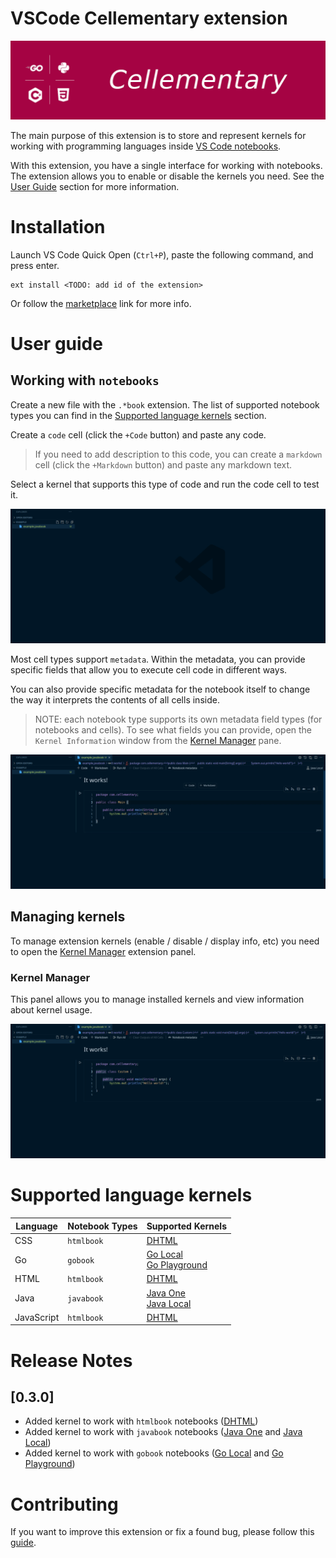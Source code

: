 # VSCode Cellementary extension

![cellementary-logo](https://github.com/MonkeyBuisness/cellementary-extension/blob/master/.github/assets/logo.png)

The main purpose of this extension is to store and represent kernels for working with programming languages inside [VS Code notebooks](https://code.visualstudio.com/blogs/2021/08/05/notebooks).

With this extension, you have a single interface for working with notebooks. The extension allows you to enable or disable the kernels you need. See the [User Guide](#user-guide) section for more information.

# Installation

Launch VS Code Quick Open (`Ctrl+P`), paste the following command, and press enter.
```console
ext install <TODO: add id of the extension>
```
Or follow the [marketplace](TODO://TODO_add_link_to_the_marketplace) link for more info.

# User guide

## Working with `notebooks`

Create a new file with the `.*book` extension. The list of supported notebook types you can find in the [Supported language kernels](#supported-language-kernels) section.

Create a `code` cell (click the `+Code` button) and paste any code.

> If you need to add description to this code, you can create a `markdown` cell (click the `+Markdown` button) and paste any markdown text.

Select a kernel that supports this type of code and run the code cell to test it.

![how-to-use-notebook](https://github.com/MonkeyBuisness/cellementary-extension/blob/master/.github/assets/guides/how-to-use-notebook.gif)

Most cell types support `metadata`. Within the metadata, you can provide specific fields that allow you to execute cell code in different ways.

You can also provide specific metadata for the notebook itself to change the way it interprets the contents of all cells inside.

> NOTE: each notebook type supports its own metadata field types (for notebooks and cells). To see what fields you can provide, open the `Kernel Information` window from the [Kernel Manager](#kernel-manager) pane.

![work-with-notebook-metadata](https://github.com/MonkeyBuisness/cellementary-extension/blob/master/.github/assets/guides/work-with-notebook-metadata.gif)

## Managing kernels

To manage extension kernels (enable / disable / display info, etc) you need to open the [Kernel Manager](#kernel-manager) extension panel. 

### Kernel Manager

This panel allows you to manage installed kernels and view information about kernel usage.

![work-with-kernel-manager](https://github.com/MonkeyBuisness/cellementary-extension/blob/master/.github/assets/guides/work-with-kernel-manager.gif)

# Supported language kernels

| Language            | Notebook Types | Supported Kernels |
|---	              |---             |---                |
| CSS                 | `htmlbook`     | [DHTML](https://github.com/MonkeyBuisness/cellementary-extension/blob/master/docs/kernels/dhtml.md) |
| Go                  | `gobook`       | [Go Local](https://github.com/MonkeyBuisness/cellementary-extension/blob/master/docs/kernels/go-local.md)<br />[Go Playground](https://github.com/MonkeyBuisness/cellementary-extension/blob/master/docs/kernels/go-playground.md) |
| HTML                | `htmlbook`     | [DHTML](https://github.com/MonkeyBuisness/cellementary-extension/blob/master/docs/kernels/dhtml.md) |
| Java                | `javabook`     | [Java One](https://github.com/MonkeyBuisness/cellementary-extension/blob/master/docs/kernels/java-one.md)<br />[Java Local](https://github.com/MonkeyBuisness/cellementary-extension/blob/master/docs/kernels/java-local.md)
| JavaScript          | `htmlbook`     | [DHTML](https://github.com/MonkeyBuisness/cellementary-extension/blob/master/docs/kernels/dhtml.md) |

# Release Notes

## [0.3.0]

- Added kernel to work with `htmlbook` notebooks ([DHTML](https://github.com/MonkeyBuisness/cellementary-extension/blob/master/docs/kernels/dhtml.md))
- Added kernel to work with `javabook` notebooks ([Java One](https://github.com/MonkeyBuisness/cellementary-extension/blob/master/docs/kernels/java-one.md) and [Java Local](https://github.com/MonkeyBuisness/cellementary-extension/blob/master/docs/kernels/java-local.md))
- Added kernel to work with `gobook` notebooks ([Go Local](https://github.com/MonkeyBuisness/cellementary-extension/blob/master/docs/kernels/go-local.md) and [Go Playground](https://github.com/MonkeyBuisness/cellementary-extension/blob/master/docs/kernels/go-playground.md))

# Contributing

If you want to improve this extension or fix a found bug, please follow this [guide](https://github.com/MonkeyBuisness/cellementary-extension/blob/master/docs/contributing.md).
